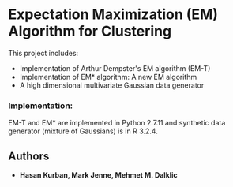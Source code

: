 # Expectation Maximization (EM) Algorithm for Clustering

This project includes:
* Implementation of Arthur Dempster's EM algorithm (EM-T)
* Implementation of EM* algorithm: A new EM algorithm
* A high dimensional multivariate Gaussian data generator


### Implementation:

EM-T and EM* are implemented in Python 2.7.11 and synthetic data generator (mixture of Gaussians) is in R 3.2.4.




## Authors

* **Hasan Kurban, Mark Jenne, Mehmet M. Dalklic** 


